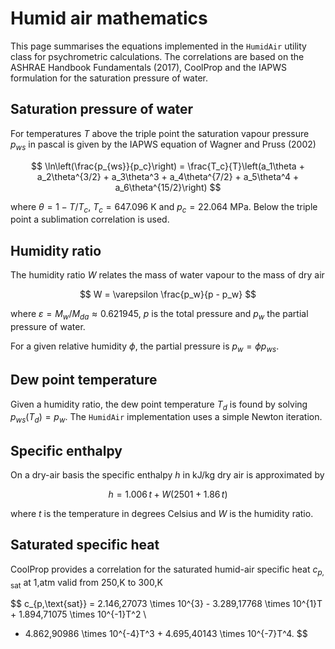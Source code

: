 # Humid air mathematics

This page summarises the equations implemented in the `HumidAir` utility class for psychrometric calculations. The correlations are based on the ASHRAE Handbook Fundamentals (2017), CoolProp and the IAPWS formulation for the saturation pressure of water.

## Saturation pressure of water
For temperatures $T$ above the triple point the saturation vapour pressure $p_{ws}$ in pascal is given by the IAPWS equation of Wagner and Pruss (2002)

$$
\ln\left(\frac{p_{ws}}{p_c}\right) = \frac{T_c}{T}\left(a_1\theta + a_2\theta^{3/2} + a_3\theta^3 + a_4\theta^{7/2} + a_5\theta^4 + a_6\theta^{15/2}\right)
$$

where $\theta = 1 - T/T_c$, $T_c = 647.096\ \text{K}$ and $p_c = 22.064\ \text{MPa}$. Below the triple point a sublimation correlation is used.

## Humidity ratio
The humidity ratio $W$ relates the mass of water vapour to the mass of dry air

$$
W = \varepsilon \frac{p_w}{p - p_w}
$$

where $\varepsilon = M_w/M_{da} \approx 0.621945$, $p$ is the total pressure and $p_w$ the partial pressure of water.

For a given relative humidity $\phi$, the partial pressure is $p_w = \phi p_{ws}$.

## Dew point temperature
Given a humidity ratio, the dew point temperature $T_d$ is found by solving $p_{ws}(T_d) = p_w$. The `HumidAir` implementation uses a simple Newton iteration.

## Specific enthalpy
On a dry-air basis the specific enthalpy $h$ in kJ/kg dry air is approximated by

$$
h = 1.006\,t + W (2501 + 1.86\,t)
$$

where $t$ is the temperature in degrees Celsius and $W$ is the humidity ratio.

## Saturated specific heat
CoolProp provides a correlation for the saturated humid-air specific heat $c_{p,\text{sat}}$ at 1\,atm valid from 250\,K to 300\,K

$$
c_{p,\text{sat}} = 2.146\,27073 \times 10^{3} - 3.289\,17768 \times 10^{1}T + 1.894\,71075 \times 10^{-1}T^2 \\
 - 4.862\,90986 \times 10^{-4}T^3 + 4.695\,40143 \times 10^{-7}T^4.
$$

